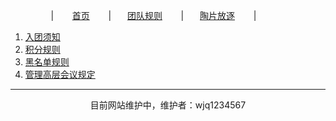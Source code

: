 ㅤㅤㅤㅤㅤ|  ㅤㅤ[首页](https://wjq1234567.github.io/AKIOI_team/)  ㅤㅤ|ㅤㅤ[团队规则](https://wjq1234567.github.io/AKIOI_team-rule/)  ㅤㅤ|ㅤㅤ[陶片放逐](https://wjq1234567.github.io/AKIOI_team-tpfz/)  ㅤㅤ|

1. [入团须知](https://www.luogu.com.cn/paste/fslp4vu5)
2. [积分规则](https://www.luogu.com.cn/paste/h9447cwg)
3. [黑名单规则](https://www.luogu.com.cn/paste/g9p35yh2)
4. [管理高层会议规定](https://www.luogu.com.cn/paste/yiwnc21t)

------------------------------------------

<center>目前网站维护中，维护者：wjq1234567</center>
